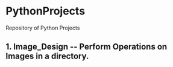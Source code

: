 # PythonProjects
Repository of Python Projects

## 1. Image_Design -- Perform Operations on Images in a directory.
